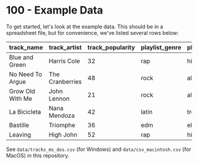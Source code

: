 # 100 - Example Data

To get started, let's look at the example data. This should be in a spreadsheet file, but for convenience, we've listed several rows below:

| track_name | track_artist | track_popularity | playlist_genre | playlist_subgenre | energy |
| --- | --- | --- | --- | --- | --- |
| Blue and Green | Harris Cole | 32 | rap | hip hop | 0.0389 |
| No Need To Argue | The Cranberries | 48 | rock | album rock | 0.0867 |
| Grow Old With Me | John Lennon | 21 | rock | album rock | 0.188 |
| La Bicicleta | Nana Mendoza | 42 | latin | tropical | 0.205 |
| Bastille | Triomphe | 36 | edm | electro house | 0.249 |
| Leaving | High John | 52 | rap | hip hop | 0.293 |

See ```data/tracks_ms_dos.csv``` (for Windows) and ```data/csv_macintosh.csv``` (for MacOS) in this repository.
